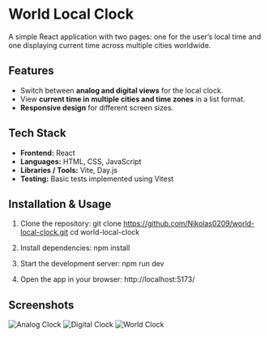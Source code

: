 # World Local Clock  

A simple React application with two pages: one for the user’s local time and one displaying current 
time across multiple cities worldwide.


## Features

- Switch between **analog and digital views** for the local clock.  
- View **current time in multiple cities and time zones** in a list format.  
- **Responsive design** for different screen sizes. 


## Tech Stack

- **Frontend:** React  
- **Languages:** HTML, CSS, JavaScript  
- **Libraries / Tools:** Vite, Day.js
- **Testing:** Basic tests implemented using Vitest


## Installation & Usage

1. Clone the repository:
git clone https://github.com/Nikolas0209/world-local-clock.git
cd world-local-clock

2. Install dependencies:
npm install

3. Start the development server:
npm run dev

4. Open the app in your browser:
http://localhost:5173/


## Screenshots

![Analog Clock](screenshots/Analog-clock.png)
![Digital Clock](screenshots/Digital-clock.png)
![World Clock ](screenshots/World-clock.png)